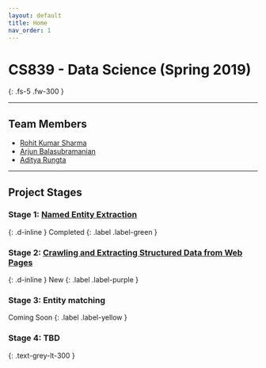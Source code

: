 ```yaml
---
layout: default
title: Home
nav_order: 1
---
```


# CS839 - Data Science (Spring 2019)
{: .fs-5 .fw-300 }

---

## Team Members
- [Rohit Kumar Sharma](mailto:rsharma@cs.wisc.edu)
- [Arjun Balasubramanian](mailto:balarjun@cs.wisc.edu)
- [Aditya Rungta](mailto:aditaker@cs.wisc.edu)

---

## Project Stages
### Stage 1: [Named Entity Extraction](stage1.md)
{: .d-inline }
Completed
{: .label .label-green }

<p></p>

### Stage 2: [Crawling and Extracting Structured Data from Web Pages](stage2.md)
{: .d-inline }
New
{: .label .label-purple }

### Stage 3: Entity matching
Coming Soon
{: .label .label-yellow }

### Stage 4: TBD
{: .text-grey-lt-300 }
